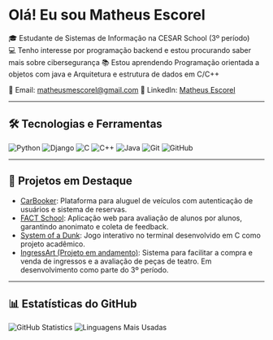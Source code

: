 # Olá! Eu sou Matheus Escorel

🎓 Estudante de Sistemas de Informação na CESAR School (3º período)  
💻 Tenho interesse por programação backend e estou procurando saber mais sobre cibersegurança
📚 Estou aprendendo Programação orientada a objetos com java e Arquitetura e estrutura de dados em C/C++ 

📧 Email: matheusmescorel@gmail.com
💼 LinkedIn: [Matheus Escorel](https://www.linkedin.com/in/seu-perfil)

---

## 🛠️ Tecnologias e Ferramentas

![Python](https://img.shields.io/badge/Python-3776AB?style=for-the-badge&logo=python&logoColor=white)
![Django](https://img.shields.io/badge/Django-092E20?style=for-the-badge&logo=django&logoColor=white)
![C](https://img.shields.io/badge/C-00599C?style=for-the-badge&logo=c&logoColor=white)
![C++](https://img.shields.io/badge/C++-00599C?style=for-the-badge&logo=cplusplus&logoColor=white)
![Java](https://img.shields.io/badge/Java-ED8B00?style=for-the-badge&logo=java&logoColor=white)
![Git](https://img.shields.io/badge/Git-F05032?style=for-the-badge&logo=git&logoColor=white)
![GitHub](https://img.shields.io/badge/GitHub-181717?style=for-the-badge&logo=github&logoColor=white)

---

## 🚀 Projetos em Destaque

- [CarBooker](https://github.com/MatheusMiraEsc/CarBooker): Plataforma para aluguel de veículos com autenticação de usuários e sistema de reservas.
- [FACT School](https://github.com/bruno-omf/projeto-2-si-equipe-1): Aplicação web para avaliação de alunos por alunos, garantindo anonimato e coleta de feedback.
- [System of a Dunk](https://github.com/MatheusMiraEsc/System-of-a-Dunk): Jogo interativo no terminal desenvolvido em C como projeto acadêmico.
- [IngressArt (Projeto em andamento)](https://github.com/MatheusMiraEsc/projetos-3-si-equipe-3): Sistema para facilitar a compra e venda de ingressos e a avaliação de peças de teatro. Em desenvolvimento como parte do 3º período.

---

## 📊 Estatísticas do GitHub

![GitHub Statistics](https://github-readme-stats.vercel.app/api?username=MatheusMiraEsc&show_icons=true&theme=radical)
![Linguagens Mais Usadas](https://github-readme-stats.vercel.app/api/top-langs/?username=MatheusMiraEsc&layout=compact&theme=radical)
